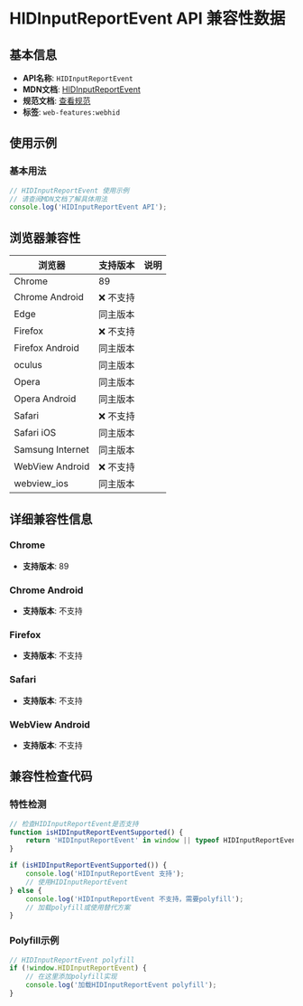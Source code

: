 # HIDInputReportEvent API 兼容性数据

## 基本信息

- **API名称**: `HIDInputReportEvent`
- **MDN文档**: [HIDInputReportEvent](https://developer.mozilla.org/docs/Web/API/HIDInputReportEvent)
- **规范文档**: [查看规范](https://wicg.github.io/webhid/#dom-hidinputreportevent)
- **标签**: `web-features:webhid`

## 使用示例

### 基本用法

```javascript
// HIDInputReportEvent 使用示例
// 请查阅MDN文档了解具体用法
console.log('HIDInputReportEvent API');
```

## 浏览器兼容性

| 浏览器 | 支持版本 | 说明 |
|--------|----------|------|
| Chrome | 89 |  |
| Chrome Android | ❌ 不支持 |  |
| Edge | 同主版本 |  |
| Firefox | ❌ 不支持 |  |
| Firefox Android | 同主版本 |  |
| oculus | 同主版本 |  |
| Opera | 同主版本 |  |
| Opera Android | 同主版本 |  |
| Safari | ❌ 不支持 |  |
| Safari iOS | 同主版本 |  |
| Samsung Internet | 同主版本 |  |
| WebView Android | ❌ 不支持 |  |
| webview_ios | 同主版本 |  |

## 详细兼容性信息

### Chrome

- **支持版本**: 89

### Chrome Android

- **支持版本**: 不支持

### Firefox

- **支持版本**: 不支持

### Safari

- **支持版本**: 不支持

### WebView Android

- **支持版本**: 不支持

## 兼容性检查代码

### 特性检测

```javascript
// 检查HIDInputReportEvent是否支持
function isHIDInputReportEventSupported() {
    return 'HIDInputReportEvent' in window || typeof HIDInputReportEvent !== 'undefined';
}

if (isHIDInputReportEventSupported()) {
    console.log('HIDInputReportEvent 支持');
    // 使用HIDInputReportEvent
} else {
    console.log('HIDInputReportEvent 不支持，需要polyfill');
    // 加载polyfill或使用替代方案
}
```

### Polyfill示例

```javascript
// HIDInputReportEvent polyfill
if (!window.HIDInputReportEvent) {
    // 在这里添加polyfill实现
    console.log('加载HIDInputReportEvent polyfill');
}
```

